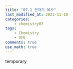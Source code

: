 ```yaml
---
title: "07.1 전자기 복사"
last_modified_at: 2021-11-10
categories:
    - chemistry07
tags:
    - Chemistry
    - 화학
comments: true
use_math: true
---
```


temporary